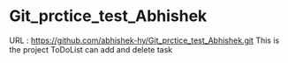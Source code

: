 # Git_prctice_test_Abhishek
URL : https://github.com/abhishek-hy/Git_prctice_test_Abhishek.git
This is the project ToDoList
can add and delete task
